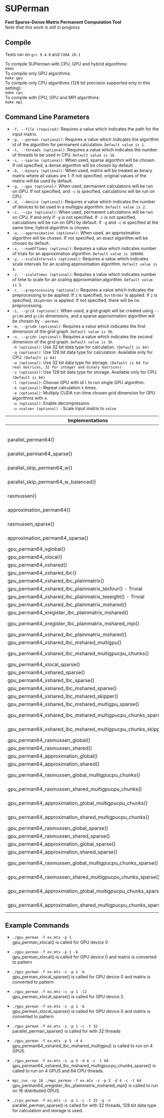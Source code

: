 # SUPerman
**Fast Sparse-Dense Matrix Permanent Computation Tool**  
*Note that this work is still in progress*

## Compile  
Tests ran on `gcc 9.4.0` and `CUDA 10.1`   
  
To compile SUPerman with CPU, GPU and hybrid algorithms:  
`make`  
To compile only GPU algorithms:  
`make gpu`  
To compile only CPU algorithms (128 bit precision supported only in this setting):  
`make cpu`  
To compile with CPU, GPU and MPI algorithms:  
`make mpi`  


Command Line Parameters
----------
- `-f, --file (required)`: Requires a value which indicates the path for the input matrix.
- `-p, --perman (optional)`: Requires a value which indicates the algorithm id of the algorithm for permanent calculation. `Default value is 1`.
- `-t, --threads (optional)`: Requires a value which indicates the number of threads to be used in CPU. `Default value is 16`.
- `-s, --sparse (optional)`: When used, sparse algorithm will be chosen. If not specified, a dense algorithm will be chosen by default.
- `-b, --binary (optional)`: When used, matrix will be treated as binary matrix where all values are 1. If not specified, original values of the matrix will be used by default.
- `-g, --gpu (optional)`: When used, permanent calculations will be run on GPU. If not specified, and `-c` is specified, calculations will be run on CPU.
- `-d, --device (optional)`: Requires a value which indicates the number of devices to be used in a multigpu algorithm. `Default value is 2`.
- `-c, --cpu (optional)`: When used, permanent calculations will be run on CPU, if and only if `-g` is not specified. If `-c` is not specified, calculations will be run on GPU by default. If `-g` and `-c` is specified at the same time, hybrid algorithm is chosen.
- `-a, --approximation (optional)`: When used, an approximation algorithm will be chosen. If not specified, an exact algorithm will be chosen by default.
- `-x, --numOfTimes (optional)`: Requires a value which indicates number of trials for an approximation algorithm. `Default value is 100000`.
- `-y, --scaleIntervals (optional)`: Requires a value which indicates scale intervals for an scaling approximation algorithm. `Default value is 4`.
- `-z, --scaleTimes (optional)`: Requires a value which indicates number of time to scale for an scaling approximation algorithm. `Default value is 5`.
- `-r, --preprocessing (optional)`: Requires a value which indicates the preprocessing to be applied. If `1` is specified, `SortOrder` is applied. If `2` is specified, `SkipOrder` is applied. If not specified, there will be no preprocessing.
- `-i, --grid (optional)`: When used, a grid graph will be created using `--gridm` and `gridn` dimensions, and a sparse approximation algorithm will be chosen by `--perman`.
- `-m, --gridm (optional)`: Requires a value which indicates the first dimension of the grid graph. `Default value is 36`.  
- `-n, --gridn (optional)`: Requires a value which indicates the second dimension of the grid graph. `Default value is 36`.    
`-h (optional)`: Use 32 bit data type for calculation. `(Default is 64)`  
`-q (optional)`: Use 128 bit data type for calculation. Available only for CPU. `(Default is 64)`  
`-w (optional)`: Use 32 bit data type for storage. `(Default is 64 for real matrices, 32 for integer and binary matrices)`  
`-v (optional)`: Use 128 bit data type for storage. Available only for CPU. `(Default is 64)`  
`-l (optional)`: Choose GPU with id `l` to run single GPU algorithm.  
`-k (optional)`: Repeat calculation `k` times.  
`-e (optional)`: Multiply CUDA run-time chosen grid dimension for GPU algorithms with `e`.  
`-o (optional)`: Enable decompression.  
`-u <value> (optional) `: Scale input matrix to `value`  

  


| Implementations                                                | Feature    |        |                | Flags |      |     |    |     |     |       |            |
|----------------------------------------------------------------|------------|--------|----------------|-------|------|-----|----|-----|-----|-------|------------|
|                                                                | Device     | Value  | Representation | -c    | -t   | -g  | -p | -a  | -s  | -r    | Assumption |
| parallel_perman64()                                            | CPU        | Exact  | Dense          | 1     | 1-64 | -,0 | 1  | -,0 | -,0 | -     |            |
| parallel_perman64_sparse()                                     | CPU        | Exact  | Sparse         | 1     | 1-64 | -,0 | 1  | -,0 | 1   | -,1,2 | -r1        |
| parallel_skip_perman64_w()                                     | CPU        | Exact  | Sparse         | 1     | 1-64 | -,0 | 2  | -,0 | 1   | -,1,2 | -r2        |
| parallel_skip_perman64_w_balanced()                            | CPU        | Exact  | Sparse         | 1     | 1-64 | -,0 | 3  | -,0 | 1   | -,1,2 | -r2        |
| rasmussen()                                                    | CPU        | Approx | Dense          | 1     | 1-64 | -,0 | 1  | 1   | -,0 | -     |            |
| approximation_perman64()                                       | CPU        | Approx | Dense          | 1     | 1-64 | -,0 | 2  | 1   | -,0 | -     |            |
| rasmussen_sparse()                                             | CPU        | Approx | Sparse         | 1     | 1-64 | -,0 | 1  | 1   | 1   | -     |            |
| approximation_perman64_sparse()                                | CPU        | Approx | Sparse         | 1     | 1-64 | -,0 | 2  | 1   | 1   | -     |            |
| gpu_perman64_xglobal()                                         | GPU        | Exact  | Dense          | -,0   | -    | 1   | 21 | -,0 | -,0 | -     |            |
| gpu_perman64_xlocal()                                          | GPU        | Exact  | Dense          | -,0   | -    | 1   | 1  | -,0 | -,0 | -     |            |
| gpu_perman64_xshared()                                         | GPU        | Exact  | Dense          | -,0   | -    | 1   | 2  | -,0 | -,0 | -     |            |
| gpu_perman64_xshared_lbc()                                     | GPU        | Exact  | Dense          | -,0   | -    | 1   | 3  | -,0 | -,0 | -     |            |
| gpu_perman64_xshared_lbc_plainmatrix()                         | GPU        | Exact  | Dense          | -,0   | -    | 1   | 31 | -,0 | -,0 | -     |            |
| gpu_perman64_xshared_lbc_plainmatrix_texfour() - Trivial       | GPU        | Exact  | Dense          | -,0   | -    | 1   | 32 | -,0 | -,0 | -     |            |
| gpu_perman64_xshared_lbc_plainmatrix_texeight() - Trivial      | GPU        | Exact  | Dense          | -,0   | -    | 1   | 33 | -,0 | -,0 | -     |            |
| gpu_perman64_xshared_lbc_plainmatrix_mshared()                 | GPU        | Exact  | Dense          | -,0   | -    | 1   | 4  | -,0 | -,0 | -     |            |
| gpu_perman64_xregister_lbc_plainmatrix_mshared()               | GPU        | Exact  | Dense          | -,0   | -    | 1   | 35 | -,0 | -,0 | -     |            |
| gpu_perman64_xregister_lbc_plainmatrix_mshared_mpi()           | Dist. GPUs | Exact  | Dense          | -,0   | -    | 1   | 36 | -,0 | -,0 | -     |            |
| gpu_perman64_xshared_lbc_plainmatrix_mshared()                 | GPU        | Exact  | Dense          | -,0   | -    | 1   | 4  | -,0 | -,0 | -     |            |
| gpu_perman64_xshared_lbc_mshared_multigpu()                    | GPU+       | Exact  | Dense          | -,0   | -    | 1   | 5  | -,0 | -,0 | -     |            |
| gpu_perman64_xshared_lbc_mshared_multigpucpu_chunks()          | GPU+CPU    | Exact  | Dense          | -,0,1 | 1-64 | 1   | 7  | -,0 | -,0 | -     |            |
| gpu_perman64_xlocal_sparse()                                   | GPU        | Exact  | Sparse         | -,0   | -    | 1   | 1  | -,0 | 1   | -,1,2 | -r1        |
| gpu_perman64_xshared_sparse()                                  | GPU        | Exact  | Sparse         | -,0   | -    | 1   | 2  | -,0 | 1   | -,1,2 | -r1        |
| gpu_perman64_xshared_lbc_sparse()                              | GPU        | Exact  | Sparse         | -,0   | -    | 1   | 3  | -,0 | 1   | -,1,2 | -r1        |
| gpu_perman64_xshared_lbc_mshared_sparse()                      | GPU        | Exact  | Sparse         | -,0   | -    | 1   | 4  | -,0 | 1   | -,1,2 | -r1        |
| gpu_perman64_xshared_lbc_mshared_skipper()                     | GPU        | Exact  | Sparse+        | -,0   | -    | 1   | 14 | -,0 | 1   | -1,2  | -r2        |
| gpu_perman64_xshared_lbc_mshared_multigpu_sparse()             | GPU+       | Exact  | Sparse         | -,0   | -    | 1   | 5  | -,0 | 1   | -,1,2 | -r1        |
| gpu_perman64_xshared_lbc_mshared_multigpucpu_chunks_sparse()   | GPU+CPU    | Exact  | Sparse         | -,0,1 | 1-64 | 1   | 7  | -,0 | 1   | -,1,2 | -r1        |
| gpu_perman64_xshared_lbc_mshared_multigpucpu_chunks_skipper()  | GPU+CPU    | Exact  | Sparse+        | -,0,1 | 1-64 | 1   | 17 | -,0 | 1   | -,1,2 | -r2        |
| gpu_perman64_rasmussen_global()                                | GPU        | Approx | Dense          | -,0   | -    | 1   | 1  | 1   | -,0 | -     |            |
| gpu_perman64_rasmussen_shared()                                | GPU        | Approx | Dense          | -,0   | -    | 1   | 2  | 1   | -,0 | -     |            |
| gpu_perman64_approximation_global()                            | GPU        | Approx | Dense          | -,0   | -    | 1   | 3  | 1   | -,0 | -     |            |
| gpu_perman64_approximation_shared()                            | GPU        | Approx | Dense          | -,0   | -    | 1   | 4  | 1   | -,0 | -     |            |
| gpu_perman64_rasmussen_global_multigpucpu_chunks()             | GPU+CPU    | Approx | Dense          | -,0,1 | 1-64 | 1   | 5  | 1   | -,0 | -     |            |
| gpu_perman64_rasmussen_shared_multigpucpu_chunks()             | GPU+CPU    | Approx | Dense          | -,0,1 | 1-64 | 1   | 6  | 1   | -,0 | -     |            |
| gpu_perman64_approximation_global_multigpucpu_chunks()         | GPU+CPU    | Approx | Dense          | -,0,1 | 1-64 | 1   | 7  | 1   | -,0 | -     |            |
| gpu_perman64_approximation_shared_multigpucpu_chunks()         | GPU+CPU    | Approx | Dense          | -,0,1 | 1-64 | 1   | 8  | 1   | -,0 | -     |            |
| gpu_perman64_rasmussen_global_sparse()                         | GPU        | Approx | Sparse         | -,0   | -    | 1   | 1  | 1   | 1   | -     |            |
| gpu_perman64_rasmussen_shared_sparse()                         | GPU        | Approx | Sparse         | -,0   | -    | 1   | 2  | 1   | 1   | -     |            |
| gpu_perman64_approximation_global_sparse()                     | GPU        | Approx | Sparse         | -,0   | -    | 1   | 3  | 1   | 1   | -     |            |
| gpu_perman64_approximation_shared_sparse()                     | GPU        | Approx | Sparse         | -,0   | -    | 1   | 4  | 1   | 1   | -     |            |
| gpu_perman64_rasmussen_global_multigpucpu_chunks_sparse()      | GPU+CPU    | Approx | Sparse         | -,0,1 | 1-64 | 1   | 5  | 1   | 1   | -     |            |
| gpu_perman64_rasmussen_shared_multigpucpu_chunks_sparse()      | GPU+CPU    | Approx | Sparse         | -,0,1 | 1-64 | 1   | 6  | 1   | 1   | -     |            |
| gpu_perman64_approximation_global_multigpucpu_chunks_sparse()  | GPU+CPU    | Approx | Sparse         | -,0,1 | 1-64 | 1   | 7  | 1   | 1   | -     |            |
| gpu_perman64_approximation_shared_multigpucpu_chunks_sparse()  | GPU+CPU    | Approx | Sparse         | -,0,1 | 1-64 | 1   | 8  | 1   | 1   | -     |


## Example Commands

- `./gpu_perman -f ex.mtx -p 1`  
gpu_perman_xlocal() is called for GPU device 0  

- `./gpu_perman -f ex.mtx -p 1 -b`  
gpu_perman_xlocal() is called for GPU device 0 and matrix is converted to pattern

- `./gpu_perman -f ex.mtx -s -p 1 -b`  
gpu_perman_xlocal_sparse() is called for GPU device 0 and matrix is converted to pattern

- `./gpu_perman -f ex.mtx -s -p 1 -l2`  
gpu_perman_xlocal_sparse() is called for GPU device 2.

- `./gpu_perman -f ex.mtx -s -p 1 -b`  
gpu_perman_xlocal_sparse() is called for GPU device 0 and matrix is converted to pattern

- `./gpu_perman -f ex.mtx -s -p 1 -c -t 32`  
parallel_perman_sparse() is called for with 32 threads

- `./gpu_perman -f ex.mtx -p 5 -d 4`  
gpu_perman64_xshared_lbc_mshared_multigpu() is called to run on 4 GPUS.

- `./gpu_perman -f ex.mtx -s -p 5 -d 4 -c -t 64`  
gpu_perman64_xshared_lbc_mshared_multigpucpu_chunks_sparse() is called to run on 4 GPUS and 64 CPU threads.

- `mpi_run -np 16 ./mpi_perman -f ex.mtx -s -p 5 -d 4 -c -t 64`  
gpu_perman64_xregister_lbc_plainmatrix_mshared_mpi() is called to run on 16 distributed GPUS.

- `./cpu_perman -f ex.mtx -s -p 1 -c -t 32 -q -v`  
parallel_perman_sparse() is called for with 32 threads, 128 bit data type for calculation and storage is used.
